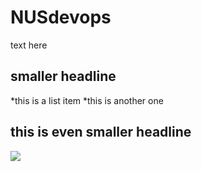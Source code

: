 # NUSdevops

text here

## smaller headline

*this is a list item
*this is another one


## this is even smaller headline

![](planetsin96.jpg)
